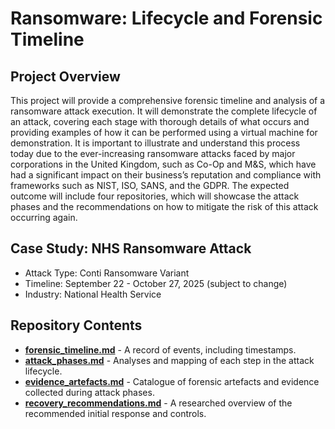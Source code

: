 # Ransomware: Lifecycle and Forensic Timeline

## Project Overview

This project will provide a comprehensive forensic timeline and analysis of a ransomware attack execution. It will demonstrate the complete lifecycle of an attack, covering each stage with thorough details of what occurs and providing examples of how it can be performed using a virtual machine for demonstration. It is important to illustrate and understand this process today due to the ever-increasing ransomware attacks faced by major corporations in the United Kingdom, such as Co-Op and M&S, which have had a significant impact on their business’s reputation and compliance with frameworks such as NIST, ISO, SANS, and the GDPR. The expected outcome will include four repositories, which will showcase the attack phases and the recommendations on how to mitigate the risk of this attack occurring again. 

## Case Study: NHS Ransomware Attack

- Attack Type: Conti Ransomware Variant
- Timeline: September 22 - October 27, 2025 (subject to change)
- Industry: National Health Service

## Repository Contents

- **[forensic_timeline.md](forensic_timeline.md)** - A record of events, including timestamps.
- **[attack_phases.md](attack_phases.md)** - Analyses and mapping of each step in the attack lifecycle.
- **[evidence_artefacts.md](evidence_artefacts.md)** - Catalogue of forensic artefacts and evidence collected during attack phases.
- **[recovery_recommendations.md](recovery_recommendations.md)** - A researched overview of the recommended initial response and controls.

